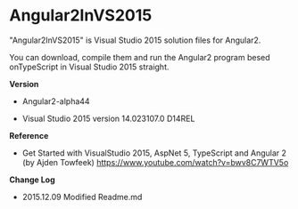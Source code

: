 # Angular2InVS2015

"Angular2InVS2015" is Visual Studio 2015 solution files for Angular2. 

 You can download, compile them and run the Angular2 program besed onTypeScript in Visual Studio 2015 straight.   


**Version**

   - Angular2-alpha44

- Visual Studio 2015 version 14.023107.0 D14REL


**Reference**

- Get Started with VisualStudio 2015, AspNet 5, TypeScript and Angular 2 (by Ajden Towfeek)
<https://www.youtube.com/watch?v=bwv8C7WTV5o>

**Change Log**

 - 2015.12.09 Modified Readme.md
